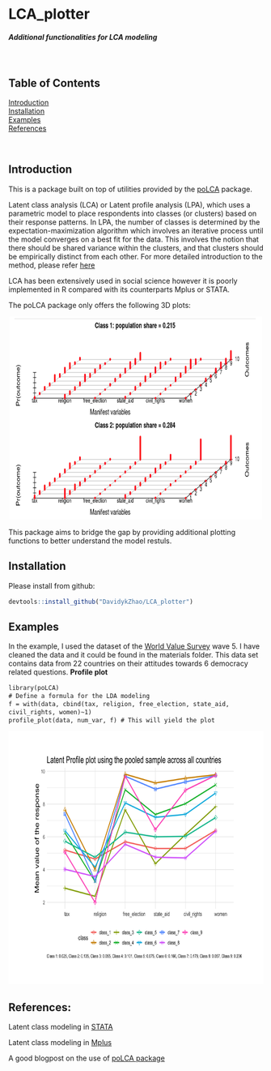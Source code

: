 



# LCA_plotter
##### Additional functionalities for LCA modeling


<br>


## Table of Contents  

[Introduction](#introduction)  
[Installation](#installation)  
[Examples](#examples)  
[References](#references)


<br>

## Introduction
This is a package built on top of utilities provided by the [poLCA](https://cran.r-project.org/web/packages/poLCA/index.html) package. 

Latent class analysis (LCA) or Latent profile analysis (LPA), which uses a parametric model to place respondents into classes (or clusters) based on 
their response patterns. In LPA, the number of classes is determined by the expectation-maximization algorithm 
which involves an iterative process until the model converges on a best fit for the data. 
This involves the notion that there should be shared variance within the clusters, and that clusters should be 
empirically distinct from each other. For more detailed introduction to the method, please refer [here](https://stats.idre.ucla.edu/mplus/seminars/lca/)

LCA has been extensively used in social science however it is poorly implemented in R compared with its counterparts Mplus or STATA.

The poLCA package only offers the following 3D plots:

<p align="center">
  <img src = "https://github.com/DavidykZhao/LCA_plotter/blob/master/materials/3dplot.png" width="500" height="400"/>
</p>

This package aims to bridge the gap by providing additional plotting functions to better understand the model restuls.


## Installation

Please install from github:
``` r
devtools::install_github("DavidykZhao/LCA_plotter")
```

## Examples

In the example, I used the dataset of the [World Value Survey](http://www.worldvaluessurvey.org/wvs.jsp) wave 5. I have cleaned the data and it 
could be found in the materials folder. This data set contains data from 22 countries on their attitudes towards 6 democracy related questions.
**Profile plot**

```{r}
library(poLCA)
# Define a formula for the LDA modeling
f = with(data, cbind(tax, religion, free_election, state_aid, civil_rights, women)~1)
profile_plot(data, num_var, f) # This will yield the plot
```
<p align="center">
  <img src = "https://github.com/DavidykZhao/LCA_plotter/blob/master/materials/profile_plot_pooled.png" width="600" height="500"/>
</p>



## References:
Latent class modeling in [STATA](https://www.stata.com/features/overview/latent-class-analysis/) 


Latent class modeling in [Mplus](https://stats.idre.ucla.edu/mplus/seminars/lca/)


A good blogpost on the use of [poLCA package](https://statistics.ohlsen-web.de/latent-class-analysis-polca/)
